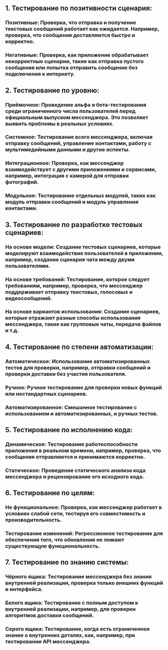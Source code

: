 ## 1. Тестирование по позитивности сценария:

### Позитивные: Проверка, что отправка и получение текстовых сообщений работает как ожидается. Например, проверка, что сообщения доставляются быстро и корректно.
### Негативные: Проверка, как приложение обрабатывает некорректные сценарии, такие как отправка пустого сообщения или попытка отправить сообщение без подключения к интернету.
## 2. Тестирование по уровню:

### Приёмочное: Проведение альфа и бета-тестирования среди ограниченного числа пользователей перед официальным выпуском мессенджера. Это позволяет выявить проблемы в реальных условиях.
### Системное: Тестирование всего мессенджера, включая отправку сообщений, управление контактами, работу с мультимедийными данными и другие аспекты.
### Интеграционное: Проверка, как мессенджер взаимодействует с другими приложениями и сервисами, например, интеграция с камерой для отправки фотографий.
### Модульное: Тестирование отдельных модулей, таких как модуль отправки сообщений и модуль управления контактами.
## 3. Тестирование по разработке тестовых сценариев:

### На основе модели: Создание тестовых сценариев, которые моделируют взаимодействие пользователей в приложении, например, создание сценария чата между двумя пользователями.
### На основе требований: Тестирование, которое следует требованиям, например, проверка, что мессенджер поддерживает отправку текстовых, голосовых и видеосообщений.
### На основе вариантов использования: Создание сценариев, которые отражают разные способы использования мессенджера, такие как групповые чаты, передача файлов и т.д.
## 4. Тестирование по степени автоматизации:

### Автоматическое: Использование автоматизированных тестов для проверки, например, отправки сообщений и проверки доставки без участия пользователя.
### Ручное: Ручное тестирование для проверки новых функций или нестандартных сценариев.
### Автоматизированное: Смешанное тестирование с использованием и автоматизированных, и ручных тестов.
## 5. Тестирование по исполнению кода:

### Динамическое: Тестирование работоспособности приложения в реальном времени, например, проверка, что сообщения отправляются и принимаются корректно.
### Статическое: Проведение статического анализа кода мессенджера и рецензирование его исходного кода.
## 6. Тестирование по целям:

### Не функциональное: Проверка, как мессенджер работает в условиях слабой сети, тестируя его совместимость и производительность.
### Тестирование изменений: Регрессионное тестирование для обеспечения того, что обновления не ломают существующую функциональность.
## 7. Тестирование по знанию системы:

### Чёрного ящика: Тестирование мессенджера без знания внутренней реализации, проверка только внешних функций и интерфейса.
### Белого ящика: Тестирование с полным доступом к внутренней реализации, например, для проверки алгоритмов доставки сообщений.
### Серого ящика: Тестирование, когда есть ограниченное знание о внутренних деталях, как, например, при тестировании API мессенджера.